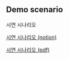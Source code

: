 ## Demo scenario

시연 시나리오

[시연 시나리오 (notion)](https://soapy-haddock-e90.notion.site/c36d07dde8a04a71a015d15ccead4675)

[시연 시나리오 (pdf)](./demo-scenario.pdf)
